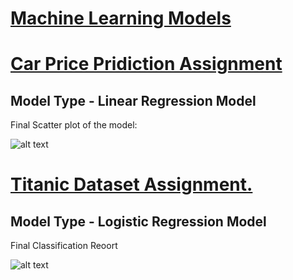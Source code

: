 # [Machine Learning Models](https://github.com/InsaneSidd/Car-Price-Assignment-1)
# [Car Price Pridiction Assignment](https://github.com/InsaneSidd/Machine-Learning-Models/blob/main/CarPrice%20Prediction%20Assignment.ipynb)
## Model Type - Linear Regression Model

Final Scatter plot of the model: 

![alt text](https://github.com/InsaneSidd/Car-Price-Assignment-1/blob/main/CarPrice%20Assignment%20Scatter%20Plot.png "Logo Title Text 1")

# [Titanic Dataset Assignment.](https://github.com/InsaneSidd/Machine-Learning-Models/blob/main/Titanic%20Dataset%20-%20Logistic%20Regression.ipynb)
## Model Type - Logistic Regression Model

Final Classification Reoort

![alt text](https://github.com/InsaneSidd/Machine-Learning-Models/blob/main/Logistic%20Regression%20Accuracy.png "Logo Title Text 1")
